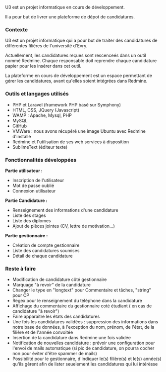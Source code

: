 U3 est un projet informatique en cours de développement.

Il a pour but de livrer une plateforme de dépot de candidatures.


### Contexte

U3 est un projet informatique qui a pour but de traiter des candidatures de différentes filières de l'université d'Evry.

Actuellement, les candidatures reçues sont rescenceés dans un outil nommé Redmine. Chaque responsable doit reprendre chaque candidature papier pour les insérer dans cet outil.

La plateforme en cours de développement est un espace permettant de gérer les candidatures, avant qu'elles soient intégrées dans Redmine.

### Outils et langages utilisés

- PHP et Laravel (framework PHP basé sur Symphony)
- HTML, CSS, JQuery (Javascript)
- WAMP : Apache, Mysql, PHP 
- MySQL
- GitHub
- VMWare : nous avons récupéré une image Ubuntu avec Redmine d'installé 
- Redmine et l'utilisation de ses web services à disposition
- SublimeText (éditeur texte)

### Fonctionnalités développées

**Partie utilisateur :**
- Inscription de l'utilisateur
- Mot de passe oublié
- Connexion utilisateur

**Partie Candidature :**
- Renseignement des informations d'une candidature
- Liste des stages
- Liste des diplomes
- Ajout de pièces jointes (CV, lettre de motivation...)

**Partie gestionnaire :**
- Création de compte gestionnaire
- Liste des candidatures soumises
- Détail de chaque candidature 

### Reste à faire

- Modification de candidature côté gestionnaire
- Marquage "à revoir" de la candidature
- Changer le type en "longtext" pour Commentaire et tâches, "string" pour CP
- Regex pour le renseignement du téléphone dans la candidature
- Affichage du commentaire du gestionnaire coté étudiant ( en cas de candidature "à revoir")
- Faire apparaitre les états des candidatures
- Une fois les candidatures validées : suppression des informations dans notre base de données, à l'exception du nom, prénom, de l'état, de la filière et de l'année convoitée 
- Insertion de la candidature dans Redmine une fois validée
- Notification de nouvelles candidature : prévoir une configuration pour l'envoi de mails automatique (si pic de candidature, on pourra cocher non pour éviter d'être spammer de mails)
- Possibilité pour le gestionnaire, d'indiquer le(s) filière(s) et le(s) année(s) qu'ils gèrent afin de lister seuelement les candidatures qui lui intérèsse
